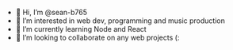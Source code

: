 - 👋 Hi, I’m @sean-b765
- 👀 I’m interested in web dev, programming and music production
- 🌱 I’m currently learning Node and React
- 💞️ I’m looking to collaborate on any web projects (:
